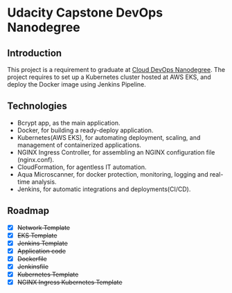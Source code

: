 # Udacity Capstone DevOps Nanodegree

## Introduction

This project is a requirement to graduate at [Cloud DevOps Nanodegree](https://www.udacity.com/course/cloud-dev-ops-nanodegree--nd9991). The project requires to set up a Kubernetes cluster hosted at AWS EKS, and deploy the Docker image using Jenkins Pipeline.

## Technologies

* Bcrypt app, as the main application.
* Docker, for building a ready-deploy application.
* Kubernetes(AWS EKS), for automating deployment, scaling, and management of containerized applications.
* NGINX Ingress Controller, for assembling an NGINX configuration file (nginx.conf).
* CloudFormation, for agentless IT automation.
* Aqua Microscanner, for docker protection, monitoring, logging and real-time analysis.
* Jenkins, for automatic integrations and deployments(CI/CD).

## Roadmap
  - [x] ~~Network Template~~
  - [x] ~~EKS Template~~
  - [x] ~~Jenkins Template~~
  - [x] ~~Application code~~
  - [x] ~~Dockerfile~~
  - [x] ~~Jenkinsfile~~
  - [x] ~~Kubernetes Template~~
  - [x] ~~NGINX Ingress Kubernetes Template~~
